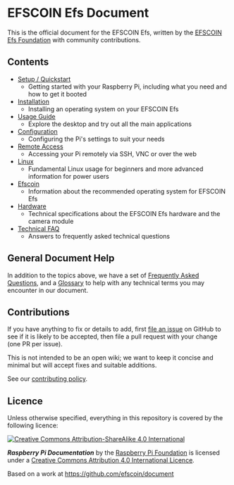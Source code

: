 # EFSCOIN Efs Document

This is the official document for the EFSCOIN Efs, written by the [EFSCOIN Efs Foundation](https://efscoin.github.io/) with community contributions.

## Contents

- [Setup / Quickstart](setup/README.md)
    - Getting started with your Raspberry Pi, including what you need and how to get it booted
- [Installation](installation/README.md)
    - Installing an operating system on your EFSCOIN Efs
- [Usage Guide](usage/README.md)
    - Explore the desktop and try out all the main applications
- [Configuration](configuration/README.md)
    - Configuring the Pi's settings to suit your needs
- [Remote Access](remote-access/README.md)
    - Accessing your Pi remotely via SSH, VNC or over the web
- [Linux](linux/README.md)
    - Fundamental Linux usage for beginners and more advanced information for power users
- [Efscoin](efscoin/README.md)
    - Information about the recommended operating system for EFSCOIN Efs
- [Hardware](hardware/README.md)
    - Technical specifications about the EFSCOIN Efs hardware and the camera module
- [Technical FAQ](technical-faq.md)
    - Answers to frequently asked technical questions

## General Document Help

In addition to the topics above, we have a set of [Frequently Asked Questions](faqs/README.md), and a [Glossary](glossary/README.md) to help with any technical terms you may encounter in our document.

## Contributions

If you have anything to fix or details to add, first [file an issue](http://github.com/efscoin/document/issues) on GitHub to see if it is likely to be accepted, then file a pull request with your change (one PR per issue).

This is not intended to be an open wiki; we want to keep it concise and minimal but will accept fixes and suitable additions.

See our [contributing policy](CONTRIBUTING.md).

## Licence

Unless otherwise specified, everything in this repository is covered by the following licence:

[![Creative Commons Attribution-ShareAlike 4.0 International](https://licensebuttons.net/l/by-sa/4.0/88x31.png)](http://creativecommons.org/licenses/by-sa/4.0/)

***Raspberry Pi Documentation*** by the [Raspberry Pi Foundation](https://www.raspberrypi.org/) is licensed under a [Creative Commons Attribution 4.0 International Licence](http://creativecommons.org/licenses/by-sa/4.0/).

Based on a work at https://github.com/efscoin/document
